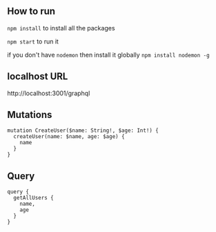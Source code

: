 ## How to run

`npm install` to install all the packages

`npm start` to run it

if you don't have `nodemon` then install it globally `npm install nodemon -g`

## localhost URL

http://localhost:3001/graphql

## Mutations

```
mutation CreateUser($name: String!, $age: Int!) {
  createUser(name: $name, age: $age) {
  	name
  }
}
```

## Query

```
query {
  getAllUsers {
    name,
    age
  }
}
```
